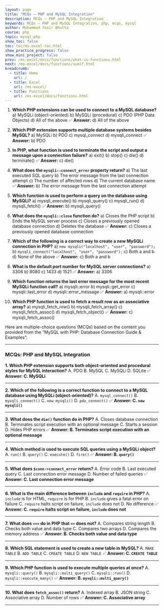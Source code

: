 ```yaml
---
layout: page
title: "MCQs – PHP and MySQL Integration"
description: MCQs – PHP and MySQL Integration
keywords: MCQs – PHP and MySQL Integration, php, mcqs, mysql
author: Muhammad Yasir Bhutta
course: php
topic: mysql-php
show_toc: false
toc: toc/ms-excel-toc.html
show_practice_progress: false
show_mini_project: false
prev: /ms-excel/docs/functions/what-is-functions.html
next: /ms-excel/docs/functions/sumif.html
breadcrumb:
  - title: Home
    url: /
  - title: Excel
    url: /ms-excel/
  - title: Functions
    url: /ms-excel/docs/functions.html
---
```


1. **Which PHP extensions can be used to connect to a MySQL database?**
   a) MySQLi (object-oriented)
   b) MySQLi (procedural)
   c) PDO (PHP Data Objects)
   d) All of the above
   ✅ **Answer:** d) All of the above

2. **Which PHP extension supports multiple database systems besides MySQL?**
   a) MySQLi
   b) PDO
   c) mysql\_connect
   d) mysqli\_connect
   ✅ **Answer:** b) PDO

3. **In PHP, what function is used to terminate the script and output a message upon a connection failure?**
   a) exit()
   b) stop()
   c) die()
   d) terminate()
   ✅ **Answer:** c) die()

4. **What does the `mysqli::connect_error` property return?**
   a) The last executed SQL query
   b) The error message from the last connection attempt
   c) The number of affected rows
   d) The current database name
   ✅ **Answer:** b) The error message from the last connection attempt

5. **Which function is used to perform a query on the database using MySQLi?**
   a) mysqli\_execute()
   b) mysqli\_query()
   c) mysqli\_run()
   d) mysqli\_fetch()
   ✅ **Answer:** b) mysqli\_query()

6. **What does the `mysqli::close` function do?**
   a) Closes the PHP script
   b) Ends the MySQL server process
   c) Closes a previously opened database connection
   d) Deletes the database
   ✅ **Answer:** c) Closes a previously opened database connection

7. **Which of the following is a correct way to create a new MySQLi connection in PHP?**
   a) `new mysqli("localhost", "user", "password");`
   b) `mysqli_connect("localhost", "user", "password");`
   c) Both a and b
   d) None of the above
   ✅ **Answer:** c) Both a and b

8. **What is the default port number for MySQL server connections?**
   a) 3306
   b) 8080
   c) 1433
   d) 1521
   ✅ **Answer:** a) 3306

9. **Which function returns the last error message for the most recent MySQLi function call?**
   a) mysqli::error
   b) mysqli::get\_error
   c) mysqli::last\_error
   d) mysqli::error\_message
   ✅ **Answer:** a) mysqli::error

10. **Which PHP function is used to fetch a result row as an associative array?**
    a) mysqli\_fetch\_row()
    b) mysqli\_fetch\_array()
    c) mysqli\_fetch\_assoc()
    d) mysqli\_fetch\_object()
    ✅ **Answer:** c) mysqli\_fetch\_assoc()

Here are multiple-choice questions (MCQs) based on the content you provided from the “MySQL with PHP: Database Connection Guide & Examples”:

---

### **MCQs: PHP and MySQL Integration**

**1. Which PHP extension supports both object-oriented and procedural styles for MySQL interaction?**
A. PDO
B. MySQL
C. MySQLi
D. SQLite
✅ **Answer: C. MySQLi**

---

**2. Which of the following is a correct function to connect to a MySQL database using MySQLi (object-oriented)?**
A. `mysql_connect()`
B. `mysqli_connect()`
C. `new mysqli()`
D. `pdo_connect()`
✅ **Answer: C. `new mysqli()`**

---

**3. What does the `die()` function do in PHP?**
A. Closes database connection
B. Terminates script execution with an optional message
C. Starts a session
D. Hides PHP errors
✅ **Answer: B. Terminates script execution with an optional message**

---

**4. Which method is used to execute SQL queries using a MySQLi object?**
A. `run()`
B. `query()`
C. `execute()`
D. `fire()`
✅ **Answer: B. `query()`**

---

**5. What does `$conn->connect_error` return?**
A. Error code
B. Last executed query
C. Last connection error message
D. Number of failed queries
✅ **Answer: C. Last connection error message**

---

**6. What is the main difference between `include` and `require` in PHP?**
A. `include` is for HTML, `require` is for PHP
B. `include` gives a fatal error on failure
C. `require` halts script on failure, `include` does not
D. No difference
✅ **Answer: C. `require` halts script on failure, `include` does not**

---

**7. What does `===` do in PHP that `==` does not?**
A. Compares string length
B. Checks both value and data type
C. Compares two arrays
D. Compares the memory address
✅ **Answer: B. Checks both value and data type**

---

**8. Which SQL statement is used to create a new table in MySQL?**
A. `MAKE TABLE`
B. `ADD TABLE`
C. `CREATE TABLE`
D. `NEW TABLE`
✅ **Answer: C. `CREATE TABLE`**

---

**9. Which PHP function is used to execute multiple queries at once?**
A. `mysqli::query()`
B. `mysqli::multi_query()`
C. `mysqli::run()`
D. `mysqli::execute_many()`
✅ **Answer: B. `mysqli::multi_query()`**

---

**10. What does `fetch_assoc()` return?**
A. Indexed array
B. JSON string
C. Associative array
D. Number of rows
✅ **Answer: C. Associative array**

---


